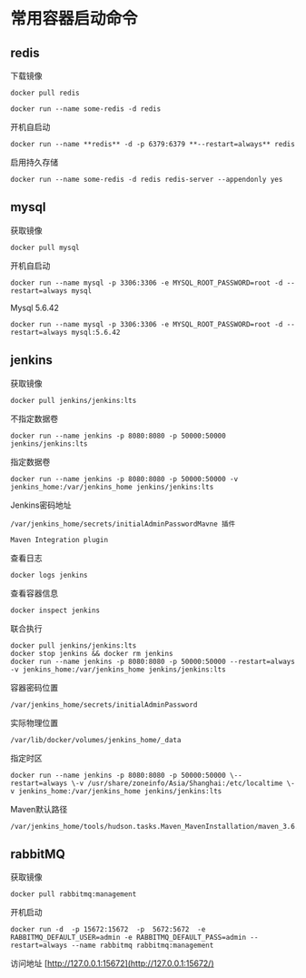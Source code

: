 # 常用容器启动命令

## redis

下载镜像

```
docker pull redis
```

```
docker run --name some-redis -d redis
```

开机自启动

```
docker run --name **redis** -d -p 6379:6379 **--restart=always** redis
```

启用持久存储 

```
docker run --name some-redis -d redis redis-server --appendonly yes
```

## mysql

获取镜像

```
docker pull mysql
```
开机自启动

```
docker run --name mysql -p 3306:3306 -e MYSQL_ROOT_PASSWORD=root -d --restart=always mysql
```

Mysql 5.6.42
```
docker run --name mysql -p 3306:3306 -e MYSQL_ROOT_PASSWORD=root -d --restart=always mysql:5.6.42
```

## jenkins

获取镜像
```
docker pull jenkins/jenkins:lts
```

不指定数据卷
```
docker run --name jenkins -p 8080:8080 -p 50000:50000 jenkins/jenkins:lts
```

指定数据卷
```
docker run --name jenkins -p 8080:8080 -p 50000:50000 -v jenkins_home:/var/jenkins_home jenkins/jenkins:lts
```

Jenkins密码地址
```
/var/jenkins_home/secrets/initialAdminPasswordMavne 插件
```
```
Maven Integration plugin
```

查看日志
```
docker logs jenkins
```

查看容器信息
```
docker inspect jenkins
```

联合执行

```
docker pull jenkins/jenkins:lts
docker stop jenkins && docker rm jenkins 
docker run --name jenkins -p 8080:8080 -p 50000:50000 --restart=always -v jenkins_home:/var/jenkins_home jenkins/jenkins:lts
```

容器密码位置

```
/var/jenkins_home/secrets/initialAdminPassword
```

实际物理位置

```
/var/lib/docker/volumes/jenkins_home/_data
```

指定时区

```
docker run --name jenkins -p 8080:8080 -p 50000:50000 \--restart=always \-v /usr/share/zoneinfo/Asia/Shanghai:/etc/localtime \-v jenkins_home:/var/jenkins_home jenkins/jenkins:lts
```

Maven默认路径

```
/var/jenkins_home/tools/hudson.tasks.Maven_MavenInstallation/maven_3.6.1/conf
```

## rabbitMQ

获取镜像

```
docker pull rabbitmq:management
```

开机启动

```
docker run -d  -p 15672:15672  -p  5672:5672  -e RABBITMQ_DEFAULT_USER=admin -e RABBITMQ_DEFAULT_PASS=admin --restart=always --name rabbitmq rabbitmq:management
```

访问地址
[http://127.0.0.1:15672](http://127.0.0.1:15672/)